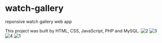 # watch-gallery
reponsive watch gallery web app


This project was built by HTML, CSS, JavaScript, PHP and MySQL.
![2](https://user-images.githubusercontent.com/100986357/208890711-97702822-8a3f-44c7-942e-4553a5c4b421.jpg)
![3](https://user-images.githubusercontent.com/100986357/208890721-d718825e-79af-4b5a-981f-a9fa4fb2ec08.jpg)
![4](https://user-images.githubusercontent.com/100986357/208890724-36f49a66-a890-4a40-ab53-32748cc7e892.jpg)
![1](https://user-images.githubusercontent.com/100986357/208890727-dc6607fb-2138-48e6-8b0d-23353b6bce02.jpg)
